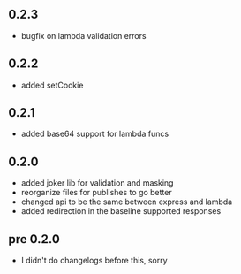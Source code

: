 ## 0.2.3
- bugfix on lambda validation errors

## 0.2.2
- added setCookie

## 0.2.1
- added base64 support for lambda funcs

## 0.2.0
- added joker lib for validation and masking
- reorganize files for publishes to go better
- changed api to be the same between express and lambda
- added redirection in the baseline supported responses

## pre 0.2.0
- I didn't do changelogs before this, sorry
